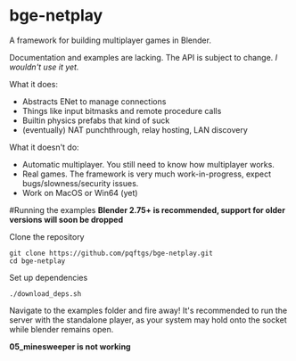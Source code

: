 # bge-netplay
A framework for building multiplayer games in Blender.

Documentation and examples are lacking.  The API is subject to change.  *I wouldn't use it yet.*

What it does:
- Abstracts ENet to manage connections
- Things like input bitmasks and remote procedure calls
- Builtin physics prefabs that kind of suck
- (eventually) NAT punchthrough, relay hosting, LAN discovery

What it doesn't do:
- Automatic multiplayer.  You still need to know how multiplayer works.
- Real games.  The framework is very much work-in-progress, expect bugs/slowness/security issues.
- Work on MacOS or Win64 (yet)


#Running the examples
**Blender 2.75+ is recommended, support for older versions will soon be dropped**

Clone the repository
```
git clone https://github.com/pqftgs/bge-netplay.git
cd bge-netplay
```
Set up dependencies
```
./download_deps.sh
```
Navigate to the examples folder and fire away!  It's recommended to run the server with the standalone player, as your system may hold onto the socket while blender remains open.

**05_minesweeper is not working**
